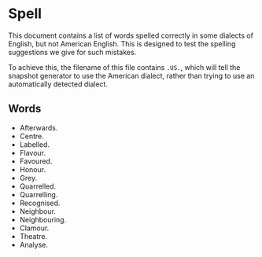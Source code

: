 # Spell

This document contains a list of words spelled correctly in some dialects of English, but not American English. This is designed to test the spelling suggestions we give for such mistakes.

To achieve this, the filename of this file contains `.US.`, which will tell the snapshot generator to use the American dialect, rather than trying to use an automatically detected dialect.

## Words

- Afterwards.
- Centre.
- Labelled.
- Flavour.
- Favoured.
- Honour.
- Grey.
- Quarrelled.
- Quarrelling.
- Recognised.
- Neighbour.
- Neighbouring.
- Clamour.
- Theatre.
- Analyse.
